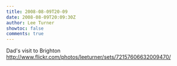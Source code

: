 ```yaml
---
title: 2008-08-09T20-09
date: 2008-08-09T20:09:30Z
author: Lee Turner
showtoc: false
comments: true
---
```


Dad's visit to Brighton http://www.flickr.com/photos/leeturner/sets/72157606632009470/

